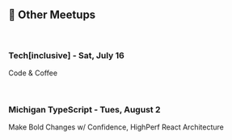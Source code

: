 ## 🤝 Other Meetups

<br/>

### Tech[inclusive] - Sat, July 16

Code & Coffee

<br/>

### Michigan TypeScript - Tues, August 2

Make Bold Changes w/ Confidence, HighPerf React Architecture

<br/>
